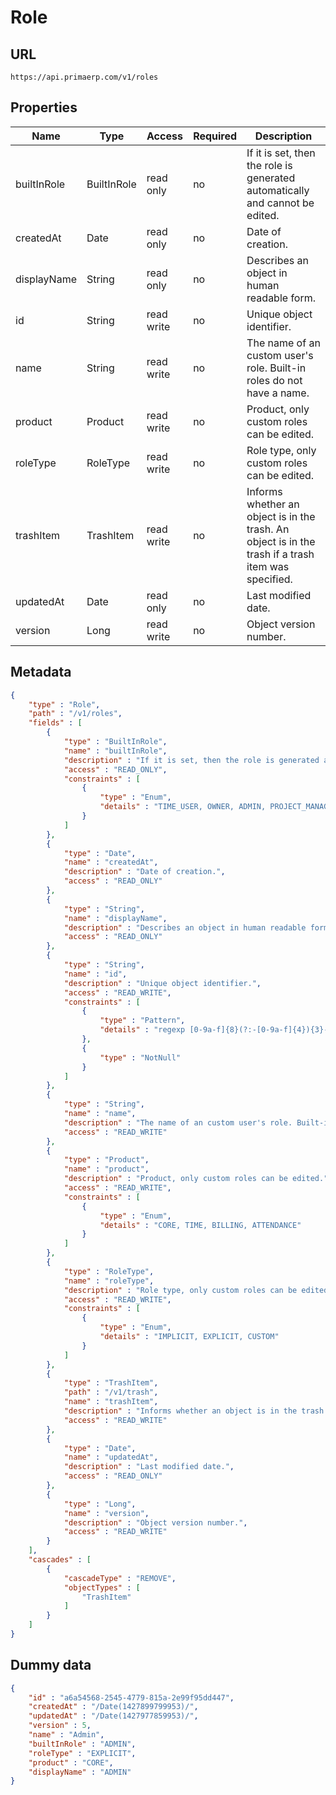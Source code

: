 Role
==

## URL

	https://api.primaerp.com/v1/roles

## Properties

| Name        | Type        | Access     | Required | Description                                                                                         |
|-------------|-------------|------------|----------|-----------------------------------------------------------------------------------------------------|
| builtInRole | BuiltInRole | read only  | no       | If it is set, then the role is generated automatically and cannot be edited.                        |
| createdAt   | Date        | read only  | no       | Date of creation.                                                                                   |
| displayName | String      | read only  | no       | Describes an object in human readable form.                                                         |
| id          | String      | read write | no       | Unique object identifier.                                                                           |
| name        | String      | read write | no       | The name of an custom user's role. Built-in roles do not have a name.                               |
| product     | Product     | read write | no       | Product, only custom roles can be edited.                                                           |
| roleType    | RoleType    | read write | no       | Role type, only custom roles can be edited.                                                         |
| trashItem   | TrashItem   | read write | no       | Informs whether an object is in the trash. An object is in the trash if a trash item was specified. |
| updatedAt   | Date        | read only  | no       | Last modified date.                                                                                 |
| version     | Long        | read write | no       | Object version number.                                                                              |

## Metadata

```JSON
{
	"type" : "Role",
	"path" : "/v1/roles",
	"fields" : [
		{
			"type" : "BuiltInRole",
			"name" : "builtInRole",
			"description" : "If it is set, then the role is generated automatically and cannot be edited.",
			"access" : "READ_ONLY",
			"constraints" : [
				{
					"type" : "Enum",
					"details" : "TIME_USER, OWNER, ADMIN, PROJECT_MANAGER, PRICE_EDITOR, BILLING_USER, ATTENDANCE_USER, ATTENDANCE_ADVANCED_USER, ATTENDANCE_MANAGER"
				}
			]
		},
		{
			"type" : "Date",
			"name" : "createdAt",
			"description" : "Date of creation.",
			"access" : "READ_ONLY"
		},
		{
			"type" : "String",
			"name" : "displayName",
			"description" : "Describes an object in human readable form.",
			"access" : "READ_ONLY"
		},
		{
			"type" : "String",
			"name" : "id",
			"description" : "Unique object identifier.",
			"access" : "READ_WRITE",
			"constraints" : [
				{
					"type" : "Pattern",
					"details" : "regexp [0-9a-f]{8}(?:-[0-9a-f]{4}){3}-[0-9a-f]{12}"
				},
				{
					"type" : "NotNull"
				}
			]
		},
		{
			"type" : "String",
			"name" : "name",
			"description" : "The name of an custom user's role. Built-in roles do not have a name.",
			"access" : "READ_WRITE"
		},
		{
			"type" : "Product",
			"name" : "product",
			"description" : "Product, only custom roles can be edited.",
			"access" : "READ_WRITE",
			"constraints" : [
				{
					"type" : "Enum",
					"details" : "CORE, TIME, BILLING, ATTENDANCE"
				}
			]
		},
		{
			"type" : "RoleType",
			"name" : "roleType",
			"description" : "Role type, only custom roles can be edited.",
			"access" : "READ_WRITE",
			"constraints" : [
				{
					"type" : "Enum",
					"details" : "IMPLICIT, EXPLICIT, CUSTOM"
				}
			]
		},
		{
			"type" : "TrashItem",
			"path" : "/v1/trash",
			"name" : "trashItem",
			"description" : "Informs whether an object is in the trash. An object is in the trash if a trash item was specified.",
			"access" : "READ_WRITE"
		},
		{
			"type" : "Date",
			"name" : "updatedAt",
			"description" : "Last modified date.",
			"access" : "READ_ONLY"
		},
		{
			"type" : "Long",
			"name" : "version",
			"description" : "Object version number.",
			"access" : "READ_WRITE"
		}
	],
	"cascades" : [
		{
			"cascadeType" : "REMOVE",
			"objectTypes" : [
				"TrashItem"
			]
		}
	]
}
```

## Dummy data

```JSON
{
	"id" : "a6a54568-2545-4779-815a-2e99f95dd447",
	"createdAt" : "/Date(1427899799953)/",
	"updatedAt" : "/Date(1427977859953)/",
	"version" : 5,
	"name" : "Admin",
	"builtInRole" : "ADMIN",
	"roleType" : "EXPLICIT",
	"product" : "CORE",
	"displayName" : "ADMIN"
}
```
